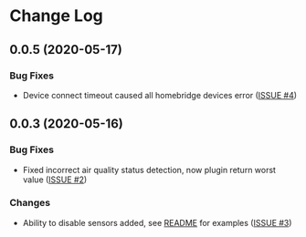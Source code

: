 # Change Log

## 0.0.5 (2020-05-17)

### Bug Fixes
* Device connect timeout caused all homebridge devices error ([ISSUE #4](https://github.com/Defensor7/homebridge-airmonitor/issues/4))


## 0.0.3 (2020-05-16)

### Bug Fixes
* Fixed incorrect air quality status detection, now plugin return worst value ([ISSUE #2](https://github.com/Defensor7/homebridge-airmonitor/issues/2))


### Changes

* Ability to disable sensors added, see [README](README.md) for examples ([ISSUE #3](https://github.com/Defensor7/homebridge-airmonitor/issues/3))

